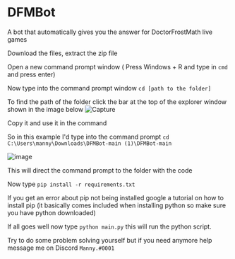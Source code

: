 # DFMBot
A bot that automatically gives you the answer for DoctorFrostMath live games



Download the files, extract the zip file

Open a new command prompt window ( Press Windows + R and type in `cmd` and press enter)

Now type into the command prompt window `cd [path to the folder]`

To find the path of the folder click the bar at the top of the explorer window shown in the image below
![Capture](https://user-images.githubusercontent.com/38955706/224390029-6008c889-8463-4c1d-9990-224e93a9de7f.PNG)

Copy it and use it in the command

So in this example I'd type into the command prompt `cd C:\Users\manny\Downloads\DFMBot-main (1)\DFMBot-main`

![image](https://user-images.githubusercontent.com/38955706/224390606-c1eac929-1e8e-46d2-a0da-c2c0b67247f1.png)

This will direct the command prompt to the folder with the code


Now type `pip install -r requirements.txt` 

If you get an error about pip not being installed google a tutorial on how to install pip (it basically comes included when installing python so make sure you have python downloaded)

If all goes well now type `python main.py` this will run the python script.

Try to do some problem solving yourself but if you need anymore help message me on Discord `Manny.#0001`
